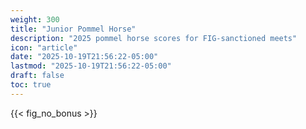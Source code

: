 ```yaml
---
weight: 300
title: "Junior Pommel Horse"
description: "2025 pommel horse scores for FIG-sanctioned meets"
icon: "article"
date: "2025-10-19T21:56:22-05:00"
lastmod: "2025-10-19T21:56:22-05:00"
draft: false
toc: true
---
```


{{< fig_no_bonus >}}